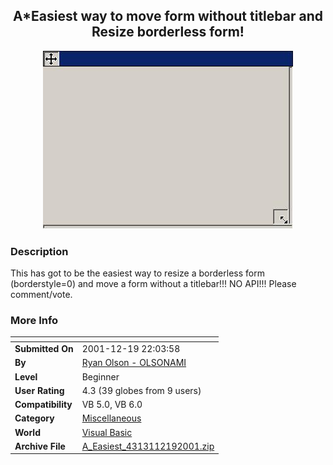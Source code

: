 ﻿<div align="center">

## A\*Easiest way to move form without titlebar and Resize borderless form\!

<img src="PIC200112192323492288.jpg">
</div>

### Description

This has got to be the easiest way to resize a borderless form (borderstyle=0) and move a form without a titlebar!!! NO API!!! Please comment/vote.
 
### More Info
 


<span>             |<span>
---                |---
**Submitted On**   |2001-12-19 22:03:58
**By**             |[Ryan Olson \- OLSONAMI](https://github.com/Planet-Source-Code/PSCIndex/blob/master/ByAuthor/ryan-olson-olsonami.md)
**Level**          |Beginner
**User Rating**    |4.3 (39 globes from 9 users)
**Compatibility**  |VB 5\.0, VB 6\.0
**Category**       |[Miscellaneous](https://github.com/Planet-Source-Code/PSCIndex/blob/master/ByCategory/miscellaneous__1-1.md)
**World**          |[Visual Basic](https://github.com/Planet-Source-Code/PSCIndex/blob/master/ByWorld/visual-basic.md)
**Archive File**   |[A\_Easiest\_4313112192001\.zip](https://github.com/Planet-Source-Code/ryan-olson-olsonami-a-easiest-way-to-move-form-without-titlebar-and-resize-borderless-form__1-29970/archive/master.zip)








